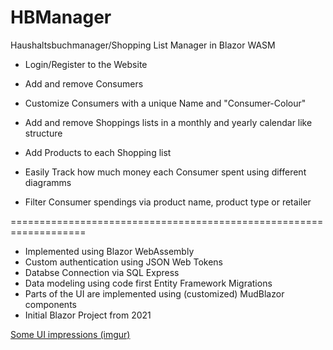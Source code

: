# HBManager

Haushaltsbuchmanager/Shopping List Manager in Blazor WASM

- Login/Register to the Website
- Add and remove Consumers
- Customize Consumers with a unique Name and "Consumer-Colour"
- Add and remove Shoppings lists in a monthly and yearly calendar like structure
- Add Products to each Shopping list

- Easily Track how much money each Consumer spent using different diagramms
- Filter Consumer spendings via product name, product type or retailer

===================================================================

- Implemented using Blazor WebAssembly
- Custom authentication using JSON Web Tokens
- Databse Connection via SQL Express
- Data modeling using code first Entity Framework Migrations
- Parts of the UI are implemented using (customized) MudBlazor components
- Initial Blazor Project from 2021

[Some UI impressions (imgur)]([https://www.google.com](https://imgur.com/a/apL9Zwq)https://imgur.com/a/apL9Zwq])
